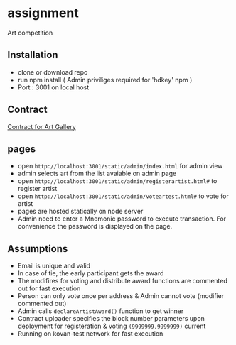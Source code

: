 # assignment
Art competition 

## Installation 
 * clone or download repo
 * run npm install ( Admin priviliges required for 'hdkey' npm )
 * Port : 3001 on local host
 
 ## Contract
  
  [Contract for Art Gallery](https://kovan.etherscan.io/address/0x1332213979286792b7023ef347308768904c7ef1#code)
  
  ## pages
  
  * open `http://localhost:3001/static/admin/index.html` for admin view
  * admin selects art from the list avaiable on admin page
  * open `http://localhost:3001/static/admin/registerartist.html#` to register artist
  * open `http://localhost:3001/static/admin/voteartest.html#` to vote for artist
  * pages are hosted statically on node server
  * Admin need to enter a Mnemonic password to execute transaction. For convenience the password is displayed on the page. 
  
  ## Assumptions
  
  * Email is unique and valid
  * In case of tie, the early participant gets the award
  * The modifires for voting and distribute award functions are commented out for fast execution
  * Person can only vote once per address & Admin cannot vote (modifier commented out)
  * Admin calls `declareArtistAward()` function to get winner
  * Contract uploader specifies the block number parameters upon deployment for registeration & voting `(9999999,9999999)` current
  * Running on kovan-test network for fast execution
  
  
 

